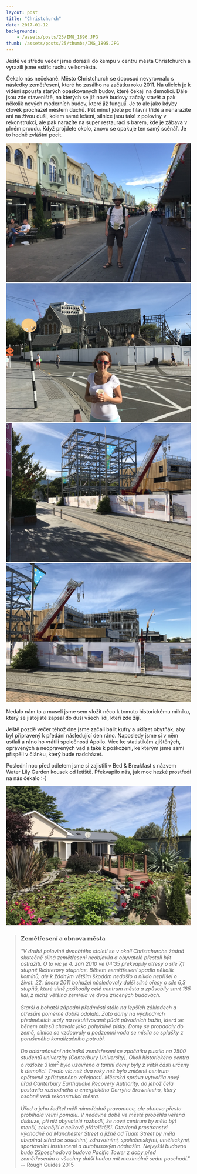 ```yaml
---
layout: post
title: "Christchurch"
date: 2017-01-12
backgrounds:
    - /assets/posts/25/IMG_1896.JPG
thumb: /assets/posts/25/thumbs/IMG_1895.JPG
---
```


Ještě ve středu večer jsme dorazili do kempu v centru města Christchurch a vyrazili jsme vstříc ruchu velkoměsta.

Čekalo nás nečekané. Město Christchurch se doposud nevyrovnalo s následky zemětřesení, které ho zasálho na začátku roku 2011. Na ulicích je k vidění spousta starých opáskovaných budov, které čekají na demolici. Dále jsou zde staveniště, na kterých se již nové budovy začaly stavět a pak několik nových moderních budov, které již fungují. Je to ale jako kdyby člověk procházel městem duchů. Pět minut jdete po hlavní třídě a nenarazíte ani na živou duši, kolem samé lešení, silnice jsou také z poloviny v rekonstrukci, ale pak narazíte na super restauraci s barem, kde je zábava v plném proudu. Když projdete okolo, znovu se opakuje ten samý scénář. Je to hodně zvláštní pocit.

<a href="/assets/posts/25/IMG_1892.JPG" title="Nákupní třída">
	<img src="/assets/posts/25/thumbs/IMG_1892.JPG">
</a>

<a href="/assets/posts/25/IMG_1893.JPG" title="Cathedral Square">
	<img src="/assets/posts/25/thumbs/IMG_1893.JPG">
</a>

<a href="/assets/posts/25/IMG_1895.JPG" title="Jako na staveništi">
	<img src="/assets/posts/25/thumbs/IMG_1895.JPG">
</a>

<a href="/assets/posts/25/IMG_1896.JPG" title="Jako na staveništi">
	<img src="/assets/posts/25/thumbs/IMG_1896.JPG">
</a>

Nedalo nám to a museli jsme sem vložit něco k tomuto historickému milníku, který se jistojistě zapsal do duší všech lidí, kteří zde žijí.

Ještě pozdě večer téhož dne jsme začali balit kufry a uklízet obytňák, aby byl připravený k předání následující den ráno. Naposledy jsme si v něm ustlali a ráno ho vrátili společnosti Apollo. Více ke statistikám zjištěných, opravených a neopravených vad a také k poškození, ke kterým jsme sami přispěli v článku, který bude nadcházet.

Poslední noc před odletem jsme si zajistili v Bed & Breakfast s názvem Water Lily Garden kousek od letiště. Překvapilo nás, jak moc hezké prostředí na nás čekalo :-)

<a href="/assets/posts/25/IMG_1916.JPG" title="Naše poslední noc na Zélandu">
	<img src="/assets/posts/25/thumbs/IMG_1916.JPG">
</a>

> ### Zemětřesení a obnova města
> *"V druhé polovině dvacátého století se v okolí Christchurche žádná skutečně silná zemětřesení neobjevila a obyvatelé přestali být ostražití. O to víc je 4. září 2010 ve 04:35 překvapily otřesy o síle 7,1 stupně Richterovy stupnice. Během zemětřesení spadlo několik komínů, ale k žádným větším škodám nedošlo a nikdo nepřišel o život. 22. února 2011 bohužel následovaly další silné ořesy o síle 6,3 stupňů, které silně poškodily celé centrum města a způsobily smrt 185 lidí, z nichž většina zemřela ve dvou zřícených budovách. <br><br>
Starší a bohatší západní předměstí stálo na lepších základech a otřesům poměrně dobře odolalo. Zato domy na východních předměstích stály na rekultivované půdě původních bažin, která se během otřesů chovala jako pohyblivé písky. Domy se propadaly do země, silnice se vzdouvaly a podzemní voda se mísila se splašky z porušeného kanalizačního potrubí. <br><br>
Do odstraňování následků zemětřesení se zpočátku pustilo na 2500 studentů univerzity (Canterbury University). Okolí historického centra o rozloze 3 km<sup>2</sup> bylo uzavřeno a tamní domy byly z větší části určeny k demolici. Trvalo víc než dva roky než bylo zničené centrum opětovně zpřístupněno veřejnosti. Městská správa vytvořila nový úřad Canterbury Earthquake Recovery Authority, do jehož čela postavila rozhodného a energického Gerryho Brownleeho, který osobně vedl rekonstrukci města. <br><br>
Úřad a jeho ředitel měli mimořádné pravomoce, ale obnova přesto probíhala velmi pomalu. V nedávné době ve městě proběhla veřená diskuze, při níž obyvatelé rozhodli, že nové centrum by mělo být menší, zelenější a celkově přátelštější. Otevřená prostranství východně od Manchester Street a jižně od Tuam Street by měla obepínat střed se soudními, zdravotními, společenskými, uměleckými, sportovními institucemi a autobusovým nádražím. Nejvyšší budovou bude 23poschoďová budova Pacific Tower z doby před zemětřesením a všechny další budou mít maximálně sedm poschodí."*
> <br> -- Rough Guides 2015
